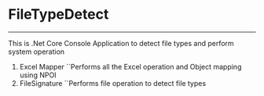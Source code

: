 # FileTypeDetect
----------


This is .Net Core Console Application to detect file types and perform system operation
1. Excel Mapper
``Performs all the Excel operation and Object mapping using NPOI
2. FileSignature
``Performs file operation to detect file types

